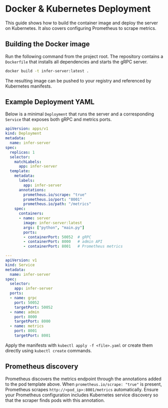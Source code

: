 # Docker & Kubernetes Deployment

This guide shows how to build the container image and deploy the server on Kubernetes. It also covers configuring Prometheus to scrape metrics.

## Building the Docker image

Run the following command from the project root. The repository contains a `Dockerfile` that installs all dependencies and starts the gRPC server.

```bash
docker build -t infer-server:latest .
```

The resulting image can be pushed to your registry and referenced by Kubernetes manifests.

## Example Deployment YAML

Below is a minimal `Deployment` that runs the server and a corresponding `Service` that exposes both gRPC and metrics ports.

```yaml
apiVersion: apps/v1
kind: Deployment
metadata:
  name: infer-server
spec:
  replicas: 1
  selector:
    matchLabels:
      app: infer-server
  template:
    metadata:
      labels:
        app: infer-server
      annotations:
        prometheus.io/scrape: "true"
        prometheus.io/port: "8001"
        prometheus.io/path: "/metrics"
    spec:
      containers:
      - name: server
        image: infer-server:latest
        args: ["python", "main.py"]
        ports:
        - containerPort: 50052  # gRPC
        - containerPort: 8000   # admin API
        - containerPort: 8001   # Prometheus metrics
```

```yaml
---
apiVersion: v1
kind: Service
metadata:
  name: infer-server
spec:
  selector:
    app: infer-server
  ports:
  - name: grpc
    port: 50052
    targetPort: 50052
  - name: admin
    port: 8000
    targetPort: 8000
  - name: metrics
    port: 8001
    targetPort: 8001
```

Apply the manifests with `kubectl apply -f <file>.yaml` or create them directly using `kubectl create` commands.

## Prometheus discovery

Prometheus discovers the metrics endpoint through the annotations added to the pod template above. When `prometheus.io/scrape: "true"` is present, Prometheus scrapes `http://<pod_ip>:8001/metrics` automatically. Ensure your Prometheus configuration includes Kubernetes service discovery so that the scraper finds pods with this annotation.
